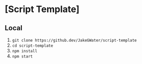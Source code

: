 # [Script Template]

## Local

1. `git clone https://github.dev/JakeGWater/script-template`
1. `cd script-template`
1. `npm install`
1. `npm start`
